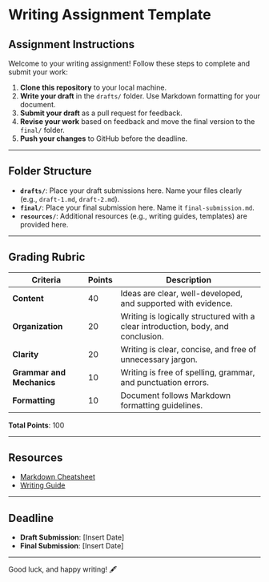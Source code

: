 # Writing Assignment Template

## Assignment Instructions

Welcome to your writing assignment! Follow these steps to complete and submit your work:

1. **Clone this repository** to your local machine.
2. **Write your draft** in the `drafts/` folder. Use Markdown formatting for your document.
3. **Submit your draft** as a pull request for feedback.
4. **Revise your work** based on feedback and move the final version to the `final/` folder.
5. **Push your changes** to GitHub before the deadline.

---

## Folder Structure

- **`drafts/`**: Place your draft submissions here. Name your files clearly (e.g., `draft-1.md`, `draft-2.md`).
- **`final/`**: Place your final submission here. Name it `final-submission.md`.
- **`resources/`**: Additional resources (e.g., writing guides, templates) are provided here.

---

## Grading Rubric

| **Criteria**               | **Points** | **Description**                                                                 |
|----------------------------|------------|---------------------------------------------------------------------------------|
| **Content**                | 40         | Ideas are clear, well-developed, and supported with evidence.                  |
| **Organization**           | 20         | Writing is logically structured with a clear introduction, body, and conclusion.|
| **Clarity**                | 20         | Writing is clear, concise, and free of unnecessary jargon.                     |
| **Grammar and Mechanics**  | 10         | Writing is free of spelling, grammar, and punctuation errors.                  |
| **Formatting**             | 10         | Document follows Markdown formatting guidelines.                               |

**Total Points**: 100

---

## Resources

- [Markdown Cheatsheet](https://www.markdownguide.org/cheat-sheet/)
- [Writing Guide](resources/writing-guide.md)

---

## Deadline

- **Draft Submission**: [Insert Date]
- **Final Submission**: [Insert Date]

---

Good luck, and happy writing! 🖋️
